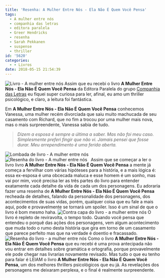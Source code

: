 ```yaml
---
title: 'Resenha: A Mulher Entre Nós - Ela Não É Quem Você Pensa'
tags:
  - A mulher entre nós
  - companhia das letras
  - editora paralela
  - Greer Hendricks
  - resenha
  - Sarah Pekkanen
  - suspense
  - thriller
id: '5620'
categories:
  - - Livros
date: 2018-05-15 21:54:39
---
```


![Livro - A mulher entre nós](http://natalia.blog.br/wp-content/uploads/2018/05/capa-do-livro-a-mulher-entre-nós.jpg) Assim que eu recebi o livro **A Mulher Entre Nós - Ela Não É Quem Você Pensa** da Editora Paralela do grupo [Companhia das Letras](https://www.companhiadasletras.com.br/detalhe.php?codigo=88214) eu fiquei super curiosa para ler, afinal, eu amo um thriller psicológico, e claro, a leitura foi fantástica.  
  
Em **A Mulher Entre Nós - Ela Não É Quem Você Pensa** conhecemos Vanessa, uma mulher recém divorciada que saiu muito machucada de seu casamento com Richard, que no fim a trocou por uma mulher mais nova, mas o mais surpreendente, Vanessa sabia de tudo.

> _Dizem a esposa é sempre a última a saber. Mas não foi meu caso. Simplesmente preferi fingir que não vi. Jamais pensei que fosse durar. Meu arrependimento é uma ferida aberta._

![Lombada de livro - A mulher entre nós](http://natalia.blog.br/wp-content/uploads/2018/05/lombada-livro-a-mulher-entre-nós.jpg) ![Resenha do livro - A mulher entre nós ](http://natalia.blog.br/wp-content/uploads/2018/05/resenha-livro-a-mulher-entre-nós.jpg)   Assim que se começar a ler o livro livro **A Mulher Entre Nós - Ela Não É Quem Você Pensa** a mente já começa a fervilhar com várias hipóteses para a história, e a mais lógica é: essa ex-esposa é uma obcecada maluca e esse homem é um sonho, mas vai por mim, você precisa ler as três partes do livro para entender exatamente cada detalhe da vida de cada um dos personagens. Eu adoraria fazer uma resenha de **A Mulher Entre Nós - Ela Não É Quem Você Pensa** recheada de detalhes, falando da personalidade dos personagens, dos acontecimentos de suas vidas, porém, qualquer coisa que eu fale a mais aqui, pode e provavelmente se tornará um spoiler. Isso é um sinal de que o livro é bom mesmo haha. ![Contra capa do livro - a mulher entre nós](http://natalia.blog.br/wp-content/uploads/2018/05/contra-capa-livro-a-mulher-entre-nós.jpg) O livro é repleto de reviravolta, o tempo todo. Quando você pensa que entendeu o porquê das ações dos personagens, vem algum acontecimento que muda todo o rumo desta história que gira em torno de um casamento que parece perfeito mas que na verdade é doentio e fracassado. ![Resenha do livro - a mulher entre nós](http://natalia.blog.br/wp-content/uploads/2018/05/resenha-do-livro-a-mulher-entre-nós.jpg) Como o livro **A Mulher Entre Nós - Ela Não É Quem Você Pensa** que eu recebi é uma prova antecipada não vou entrar em detalhes sobre gramática e ortografia, porque provavelmente ele pode chegar nas livrarias novamente revisado. Mas tudo o que eu tenho para falar é LEIAM o livro **A Mulher Entre Nós - Ela Não É Quem Você Pensa**, um dos melhores thrillers psicológicos que eu já. As revelações dos personagens me deixaram perplexa, e o final é realmente surpreendente.